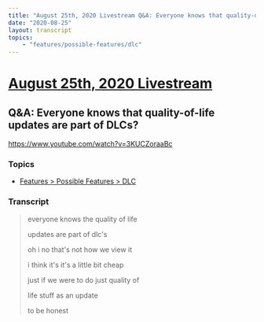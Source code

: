 ```yaml
---
title: "August 25th, 2020 Livestream Q&A: Everyone knows that quality-of-life updates are part of DLCs?"
date: "2020-08-25"
layout: transcript
topics:
    - "features/possible-features/dlc"
---
```

# [August 25th, 2020 Livestream](../2020-08-25.md)
## Q&A: Everyone knows that quality-of-life updates are part of DLCs?
https://www.youtube.com/watch?v=3KUCZoraaBc

### Topics
* [Features > Possible Features > DLC](../topics/features/possible-features/dlc.md)

### Transcript

> everyone knows the quality of life
>
> updates are part of dlc's
>
> oh i no that's not how we view it
>
> i think it's it's a little bit cheap
>
> just if we were to do just quality of
>
> life stuff as an update
>
> to be honest
